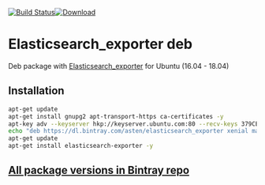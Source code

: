 [![Build Status](https://travis-ci.org/asteny/elasticsearch_exporter_deb.svg?branch=master)](https://travis-ci.org/asteny/elasticsearch_exporter_deb)[![Download](https://api.bintray.com/packages/asten/elasticsearch_exporter/elasticsearch_exporter/images/download.svg)](https://bintray.com/asten/elasticsearch_exporter/elasticsearch_exporter/_latestVersion)


Elasticsearch_exporter deb
==========================

Deb package with [Elasticsearch_exporter](https://github.com/justwatchcom/elasticsearch_exporter) for Ubuntu (16.04 - 18.04)

Installation
------------
```bash
apt-get update
apt-get install gnupg2 apt-transport-https ca-certificates -y
apt-key adv --keyserver hkp://keyserver.ubuntu.com:80 --recv-keys 379CE192D401AB61
echo "deb https://dl.bintray.com/asten/elasticsearch_exporter xenial main" | tee -a /etc/apt/sources.list.d/elasticsearch_exporter.list
apt-get update
apt-get install elasticsearch-exporter -y

```

[All package versions in Bintray repo](https://bintray.com/asten/elasticsearch_exporter/elasticsearch_exporter)
-------------------------------------------------------------------------------
